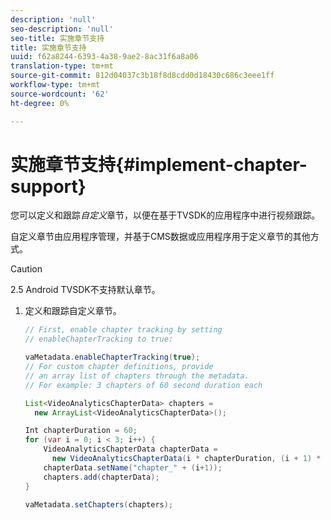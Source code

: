 ```yaml
---
description: 'null'
seo-description: 'null'
seo-title: 实施章节支持
title: 实施章节支持
uuid: f62a8244-6393-4a38-9ae2-8ac31f6a8a06
translation-type: tm+mt
source-git-commit: 812d04037c3b18f8d8cdd0d18430c686c3eee1ff
workflow-type: tm+mt
source-wordcount: '62'
ht-degree: 0%

---
```



# 实施章节支持{#implement-chapter-support}

您可以定义和跟踪&#x200B;*自定义*&#x200B;章节，以便在基于TVSDK的应用程序中进行视频跟踪。

自定义章节由应用程序管理，并基于CMS数据或应用程序用于定义章节的其他方式。

>[!CAUTION]
>
>2.5 Android TVSDK不支持默认章节。

1. 定义和跟踪自定义章节。

   ```java
   // First, enable chapter tracking by setting   
   // enableChapterTracking to true: 
   
   vaMetadata.enableChapterTracking(true); 
   // For custom chapter definitions, provide  
   // an array list of chapters through the metadata. 
   // For example: 3 chapters of 60 second duration each 
   
   List<VideoAnalyticsChapterData> chapters =  
     new ArrayList<VideoAnalyticsChapterData>(); 
   
   Int chapterDuration = 60; 
   for (var i = 0; i < 3; i++) { 
       VideoAnalyticsChapterData chapterData =  
         new VideoAnalyticsChapterData(i * chapterDuration, (i + 1) * chapterDuration);  
       chapterData.setName("chapter_" + (i+1)); 
       chapters.add(chapterData); 
   } 
   
   vaMetadata.setChapters(chapters); 
   ```

